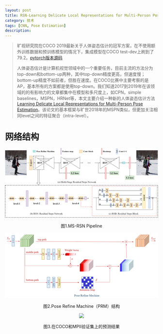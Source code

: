 ```yaml
---
layout: post
title: RSN-Learning Delicate Local Representations for Multi-Person Pose Estimation
category: 技术
tags: [CNN, Pose Estimation]
description: 
---
```


> 旷视研究院在COCO 2019最新关于人体姿态估计的冠军方案，在不使用额外训练数据和预训练模型的情况下，集成模型在COCO test-dev上刷到了79.2。[pytorch版本源码](https://github.com/caiyuanhao1998/RSN)
>
> 人体姿态估计是计算机视觉领域中的一个重要任务，目前主流的方法分为top-down和bottom-up两种，其中top-down精度更高，但速度慢；bottom-up精度不如前者，但胜在速度。在COCO比赛中主要考察的是AP，基本所有的方案都是使用top-down。我们知道2017到2019年在该领域的的有影响力的文章都集中在模型和多尺度上，如CPN，simple baselines，MSPN，HRNet等，本文主要介绍一种新的人体姿态估计方法[Learning Delicate Local Representations for Multi-Person Pose Estimation](https://arxiv.org/abs/2003.04030)。该论文的基本框架与旷世2018年的MSPN类似，但更加关注相同level之间的特征聚合（intra-level）。

# 网络结构

<p align="center">
    <img src="/assets/img/RSN/pipeline_v2.png">
</p>

<p align="center">
    图1.MS-RSN Pipeline
</p>


<p align="center">
    <img src="/assets/img/RSN/RM.png">
</p>

<p align="center">
    图2.Pose Refine Machine（PRM）结构
</p>


<p align="center">
    <img src="/assets/img/RSN/results.png">
</p>

<p align="center">
    图3.在COCO和MPII验证集上的预测结果
</p>
